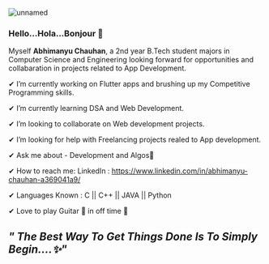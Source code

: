 ![unnamed](https://user-images.githubusercontent.com/64039239/113500406-582ec000-953b-11eb-99ef-7d0a762dd0bb.png)

### Hello...Hola...Bonjour 👋

Myself **Abhimanyu Chauhan**, a 2nd year B.Tech student majors in Computer Science and Engineering looking forward for opportunities and collabaration in projects related to App Development.

✔ I’m currently working on Flutter apps and brushing up my Competitive Programming skills.

✔ I’m currently learning DSA and Web Development.

✔ I’m looking to collaborate on Web development projects.

✔ I’m looking for help with Freelancing projects realed to App development.

✔ Ask me about - Development and Algos📲

✔ How to reach me: LinkedIn : https://www.linkedin.com/in/abhimanyu-chauhan-a369041a9/

✔ Languages Known : C || C++ || JAVA || Python

✔ Love to play Guitar 🎸 in off time 🤗

## *" The Best Way To Get Things Done Is To Simply Begin....✨"*
